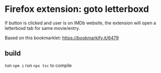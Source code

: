 # Firefox extension: goto letterboxd

If button is clicked and user is on IMDb website, the extension will open a letterboxd tab for same movie/entry.

Based on this bookmarklet: <https://bookmarkify.it/6479>

## build

run `npm i`
run `npx tsc` to compile
